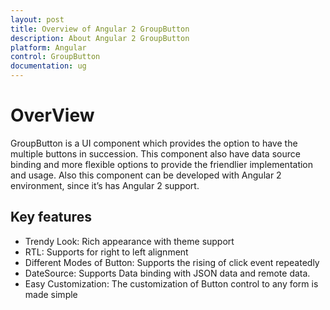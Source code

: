```yaml
---
layout: post
title: Overview of Angular 2 GroupButton
description: About Angular 2 GroupButton
platform: Angular
control: GroupButton
documentation: ug
---
```

# OverView

GroupButton is a UI component which provides the option to have the multiple buttons in succession. This component also have data source binding and more flexible options to provide the friendlier implementation and usage. Also this component can be developed with Angular 2 environment, since it’s has Angular 2 support.

## Key features

* Trendy Look: Rich appearance with theme support
* RTL: Supports for right to left alignment
* Different Modes of Button: Supports the rising of click event repeatedly
* DateSource: Supports Data binding with JSON data and remote data.
* Easy Customization: The customization of Button control to any form is made simple

